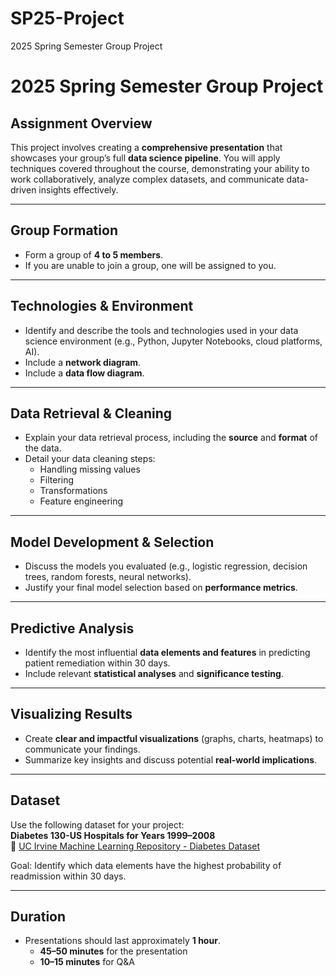 # SP25-Project
2025 Spring Semester Group Project

# 2025 Spring Semester Group Project

## Assignment Overview

This project involves creating a **comprehensive presentation** that showcases your group’s full **data science pipeline**. You will apply techniques covered throughout the course, demonstrating your ability to work collaboratively, analyze complex datasets, and communicate data-driven insights effectively.

---

## Group Formation

- Form a group of **4 to 5 members**.  
- If you are unable to join a group, one will be assigned to you.

---

## Technologies & Environment

- Identify and describe the tools and technologies used in your data science environment (e.g., Python, Jupyter Notebooks, cloud platforms, AI).
- Include a **network diagram**.
- Include a **data flow diagram**.

---

## Data Retrieval & Cleaning

- Explain your data retrieval process, including the **source** and **format** of the data.
- Detail your data cleaning steps:
  - Handling missing values  
  - Filtering  
  - Transformations  
  - Feature engineering

---

## Model Development & Selection

- Discuss the models you evaluated (e.g., logistic regression, decision trees, random forests, neural networks).
- Justify your final model selection based on **performance metrics**.

---

## Predictive Analysis

- Identify the most influential **data elements and features** in predicting patient remediation within 30 days.
- Include relevant **statistical analyses** and **significance testing**.

---

## Visualizing Results

- Create **clear and impactful visualizations** (graphs, charts, heatmaps) to communicate your findings.
- Summarize key insights and discuss potential **real-world implications**.

---

## Dataset

Use the following dataset for your project:  
**Diabetes 130-US Hospitals for Years 1999–2008**  
📎 [UC Irvine Machine Learning Repository - Diabetes Dataset](https://archive.ics.uci.edu/dataset/296/diabetes+130-us+hospitals+for+years+1999-2008)

Goal: Identify which data elements have the highest probability of readmission within 30 days.

---

## Duration

- Presentations should last approximately **1 hour**.
  - **45–50 minutes** for the presentation
  - **10–15 minutes** for Q&A
